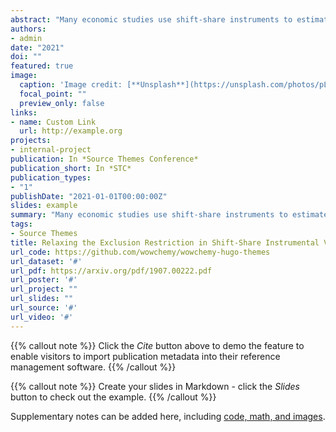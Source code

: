 ```yaml
---
abstract: "Many economic studies use shift-share instruments to estimate causal effects. Often, all shares need to fulfill an exclusion restriction, making the identifying assumption strict. This paper proposes to use methods that relax the exclusion restriction by selecting invalid shares. I apply the methods in simulations and two empirical examples: the effect of immigration on wages and of Chinese import exposure on employment. In the first application, the coefficient becomes lower and often changes sign, but this is reconcilable with arguments made in the literature. In the second application, the findings are mostly robust to the use of the new methods."
authors:
- admin
date: "2021"
doi: ""
featured: true
image:
  caption: 'Image credit: [**Unsplash**](https://unsplash.com/photos/pLCdAaMFLTE)'
  focal_point: ""
  preview_only: false
links:
- name: Custom Link
  url: http://example.org
projects:
- internal-project
publication: In *Source Themes Conference*
publication_short: In *STC*
publication_types:
- "1"
publishDate: "2021-01-01T00:00:00Z"
slides: example
summary: "Many economic studies use shift-share instruments to estimate causal effects. Often, all shares need to fulfill an exclusion restriction, making the identifying assumption strict. This paper proposes to use methods that relax the exclusion restriction by selecting invalid shares. I apply the methods in simulations and two empirical examples: the effect of immigration on wages and of Chinese import exposure on employment. In the first application, the coefficient becomes lower and often changes sign, but this is reconcilable with arguments made in the literature. In the second application, the findings are mostly robust to the use of the new methods."
tags:
- Source Themes
title: Relaxing the Exclusion Restriction in Shift-Share Instrumental Variable Estimation
url_code: https://github.com/wowchemy/wowchemy-hugo-themes
url_dataset: '#'
url_pdf: https://arxiv.org/pdf/1907.00222.pdf
url_poster: '#'
url_project: ""
url_slides: ""
url_source: '#'
url_video: '#'
---
```


{{% callout note %}}
Click the *Cite* button above to demo the feature to enable visitors to import publication metadata into their reference management software.
{{% /callout %}}

{{% callout note %}}
Create your slides in Markdown - click the *Slides* button to check out the example.
{{% /callout %}}

Supplementary notes can be added here, including [code, math, and images](https://wowchemy.com/docs/writing-markdown-latex/).
